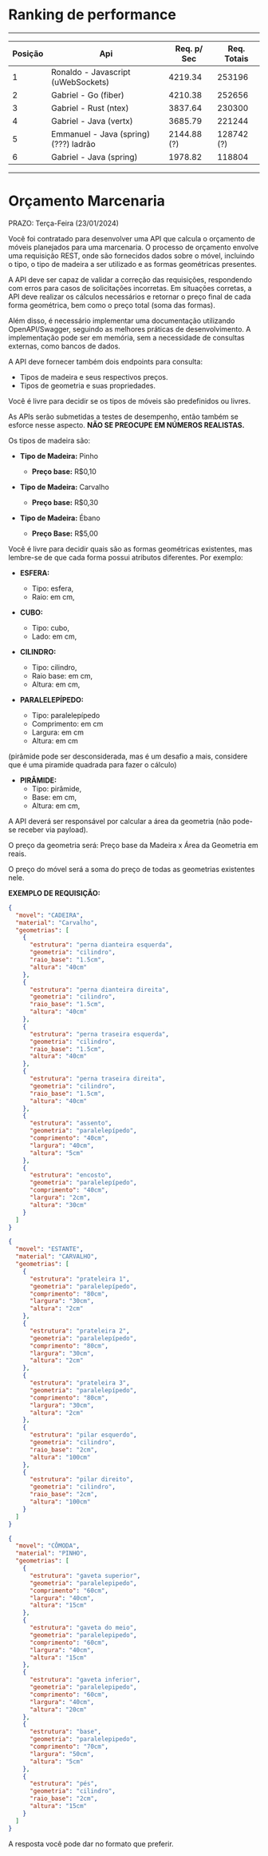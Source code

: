 # Ranking de performance

---------------------------------------------------------------------------------
| Posição |              Api                        | Req. p/ Sec | Req. Totais |
| ------- | --------------------------------------- | ----------- | ----------- |
| 1       | Ronaldo - Javascript (uWebSockets)      | 4219.34     | 253196      |
| 2       | Gabriel - Go (fiber)                    | 4210.38     | 252656      |
| 3       | Gabriel - Rust (ntex)                   | 3837.64     | 230300      |
| 4       | Gabriel - Java (vertx)                  | 3685.79     | 221244      |
| 5       | Emmanuel - Java (spring) (???) ladrão   | 2144.88 (?) | 128742 (?)  |
| 6       | Gabriel - Java (spring)                 | 1978.82     | 118804      |        
---------------------------------------------------------------------------------

# Orçamento Marcenaria

PRAZO: Terça-Feira (23/01/2024)

Você foi contratado para desenvolver uma API que calcula o orçamento de móveis planejados para uma marcenaria. O processo de orçamento envolve uma requisição REST, onde são fornecidos dados sobre o móvel, incluindo o tipo, o tipo de madeira a ser utilizado e as formas geométricas presentes.

A API deve ser capaz de validar a correção das requisições, respondendo com erros para casos de solicitações incorretas. Em situações corretas, a API deve realizar os cálculos necessários e retornar o preço final de cada forma geométrica, bem como o preço total (soma das formas).

Além disso, é necessário implementar uma documentação utilizando OpenAPI/Swagger, seguindo as melhores práticas de desenvolvimento. A implementação pode ser em memória, sem a necessidade de consultas externas, como bancos de dados.

A  API deve fornecer também dois endpoints para consulta:
-   Tipos de madeira e seus respectivos preços.
-   Tipos de geometria e suas propriedades.

Você é livre para decidir se os tipos de móveis são predefinidos ou livres.

As APIs serão submetidas a testes de desempenho, então também se esforce nesse aspecto. **NÃO SE PREOCUPE EM NÚMEROS REALISTAS.**

Os tipos de madeira são:

- **Tipo de Madeira:** Pinho
  - **Preço base:** R$0,10

- **Tipo de Madeira:** Carvalho
  - **Preço base:** R$0,30

- **Tipo de Madeira:** Ébano
  - **Preço Base:** R$5,00

Você é livre para decidir quais são as formas geométricas existentes, mas lembre-se de que cada forma possui atributos diferentes. Por exemplo:

- **ESFERA:**
  - Tipo: esfera,
  - Raio: em cm,

- **CUBO:**
  - Tipo: cubo,
  - Lado: em cm,

- **CILINDRO:**
  - Tipo: cilindro,
  - Raio base: em cm,
  - Altura: em cm,

- **PARALELEPÍPEDO:**
  - Tipo: paralelepípedo
  - Comprimento: em cm
  - Largura:  em cm
  - Altura: em cm
 
  
 (pirâmide pode ser desconsiderada, mas é um desafio a mais, considere que é uma piramide quadrada para fazer o cálculo)
- **PIRÂMIDE:**
  - Tipo: pirâmide,
  - Base: em cm,
  - Altura: em cm,


A API deverá ser responsável por calcular a área da geometria (não pode-se receber via payload).

O preço da geometria será: Preço base da Madeira x Área da Geometria em reais.

O preço do móvel será a soma do preço de todas as geometrias existentes nele.

**EXEMPLO DE REQUISIÇÃO:**

```json
{
  "movel": "CADEIRA",
  "material": "Carvalho",
  "geometrias": [
    {
      "estrutura": "perna dianteira esquerda",
      "geometria": "cilindro",
      "raio_base": "1.5cm",
      "altura": "40cm"
    },
    {
      "estrutura": "perna dianteira direita",
      "geometria": "cilindro",
      "raio_base": "1.5cm",
      "altura": "40cm"
    },
    {
      "estrutura": "perna traseira esquerda",
      "geometria": "cilindro",
      "raio_base": "1.5cm",
      "altura": "40cm"
    },
    {
      "estrutura": "perna traseira direita",
      "geometria": "cilindro",
      "raio_base": "1.5cm",
      "altura": "40cm"
    },
    {
      "estrutura": "assento",
      "geometria": "paralelepípedo",
      "comprimento": "40cm",
      "largura": "40cm",
      "altura": "5cm"
    },
    {
      "estrutura": "encosto",
      "geometria": "paralelepípedo",
      "comprimento": "40cm",
      "largura": "2cm",
      "altura": "30cm"
    }
  ]
}
```

```json
{
  "movel": "ESTANTE",
  "material": "CARVALHO",
  "geometrias": [
    {
      "estrutura": "prateleira 1",
      "geometria": "paralelepípedo",
      "comprimento": "80cm",
      "largura": "30cm",
      "altura": "2cm"
    },
    {
      "estrutura": "prateleira 2",
      "geometria": "paralelepípedo",
      "comprimento": "80cm",
      "largura": "30cm",
      "altura": "2cm"
    },
    {
      "estrutura": "prateleira 3",
      "geometria": "paralelepípedo",
      "comprimento": "80cm",
      "largura": "30cm",
      "altura": "2cm"
    },
    {
      "estrutura": "pilar esquerdo",
      "geometria": "cilindro",
      "raio_base": "2cm",
      "altura": "100cm"
    },
    {
      "estrutura": "pilar direito",
      "geometria": "cilindro",
      "raio_base": "2cm",
      "altura": "100cm"
    }
  ]
}
```

```json
{
  "movel": "CÔMODA",
  "material": "PINHO",
  "geometrias": [
    {
      "estrutura": "gaveta superior",
      "geometria": "paralelepipedo",
      "comprimento": "60cm",
      "largura": "40cm",
      "altura": "15cm"
    },
    {
      "estrutura": "gaveta do meio",
      "geometria": "paralelepipedo",
      "comprimento": "60cm",
      "largura": "40cm",
      "altura": "15cm"
    },
    {
      "estrutura": "gaveta inferior",
      "geometria": "paralelepipedo",
      "comprimento": "60cm",
      "largura": "40cm",
      "altura": "20cm"
    },
    {
      "estrutura": "base",
      "geometria": "paralelepipedo",
      "comprimento": "70cm",
      "largura": "50cm",
      "altura": "5cm"
    },
    {
      "estrutura": "pés",
      "geometria": "cilindro",
      "raio_base": "2cm",
      "altura": "15cm"
    }
  ]
}
```

A resposta você pode dar no formato que preferir. 
